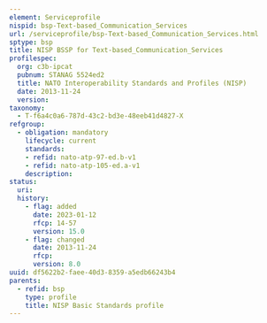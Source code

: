 ```yaml
---
element: Serviceprofile
nispid: bsp-Text-based_Communication_Services
url: /serviceprofile/bsp-Text-based_Communication_Services.html
sptype: bsp
title: NISP BSSP for Text-based_Communication_Services
profilespec:
  org: c3b-ipcat
  pubnum: STANAG 5524ed2
  title: NATO Interoperability Standards and Profiles (NISP)
  date: 2013-11-24
  version: 
taxonomy:
  - T-f6a4c0a6-787d-43c2-bd3e-48eeb41d4827-X
refgroup:
  - obligation: mandatory
    lifecycle: current
    standards: 
    - refid: nato-atp-97-ed.b-v1
    - refid: nato-atp-105-ed.a-v1
    description: 
status:
  uri: 
  history: 
    - flag: added
      date: 2023-01-12
      rfcp: 14-57
      version: 15.0
    - flag: changed
      date: 2013-11-24
      rfcp: 
      version: 8.0
uuid: df5622b2-faee-40d3-8359-a5edb66243b4
parents:
  - refid: bsp
    type: profile
    title: NISP Basic Standards profile
---
```

